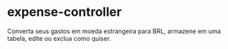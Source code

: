 # expense-controller
Converta seus gastos em moeda estrangeira para BRL, armazene em uma tabela, edite ou exclua como quiser.
